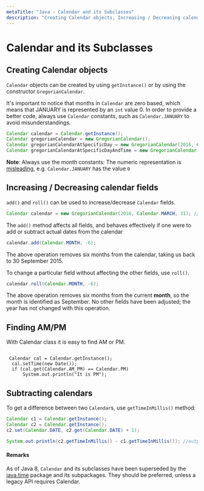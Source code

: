 ```yaml
---
metaTitle: "Java - Calendar and its Subclasses"
description: "Creating Calendar objects, Increasing / Decreasing calendar fields, Finding AM/PM, Subtracting calendars"
---
```


# Calendar and its Subclasses



## Creating Calendar objects


`Calendar` objects can be created by using `getInstance()` or by using the constructor `GregorianCalendar`.

It's important to notice that months in `Calendar` are zero based, which means that JANUARY is represented by an `int` value 0. In order to provide a better code, always use `Calendar` constants, such as `Calendar.JANUARY` to avoid misunderstandings.

```java
Calendar calendar = Calendar.getInstance();
Calendar gregorianCalendar = new GregorianCalendar();
Calendar gregorianCalendarAtSpecificDay = new GregorianCalendar(2016, Calendar.JANUARY, 1);
Calendar gregorianCalendarAtSpecificDayAndTime = new GregorianCalendar(2016, Calendar.JANUARY, 1, 6, 55, 10);

```

**Note**: Always use the month constants: The numeric representation is [misleading](http://stackoverflow.com/questions/344380/why-is-january-month-0-in-java-calendar), e.g. `Calendar.JANUARY` has the value `0`



## Increasing / Decreasing calendar fields


`add()` and `roll()` can be used to increase/decrease `Calendar` fields.

```java
Calendar calendar = new GregorianCalendar(2016, Calendar.MARCH, 31); // 31 March 2016

```

The `add()` method affects all fields, and behaves effectively if one were to add or subtract actual dates from the calendar

```java
calendar.add(Calendar.MONTH, -6);

```

The above operation removes six months from the calendar, taking us back to 30 September 2015.

To change a particular field without affecting the other fields, use `roll()`.

```java
calendar.roll(Calendar.MONTH, -6);

```

The above operation removes six months from the current **month**, so the month is identified as September.  No other fields have been adjusted; the year has not changed with this operation.



## Finding AM/PM


With Calendar class it is easy to find AM or PM.

```

 Calendar cal = Calendar.getInstance();
  cal.setTime(new Date());
  if (cal.get(Calendar.AM_PM) == Calendar.PM)
      System.out.println("It is PM");

```



## Subtracting calendars


To get a difference between two `Calendar`s, use `getTimeInMillis()` method:

```java
Calendar c1 = Calendar.getInstance();
Calendar c2 = Calendar.getInstance();
c2.set(Calendar.DATE, c2.get(Calendar.DATE) + 1);

System.out.println(c2.getTimeInMillis() - c1.getTimeInMillis()); //outputs 86400000 (24 * 60 * 60 * 1000)

```



#### Remarks


As of Java 8, `Calendar` and its subclasses have been superseded by the [java.time](http://docs.oracle.com/javase/8/docs/api/java/time/package-summary.html) package and its subpackages.  They should be preferred, unless a legacy API requires Calendar.

